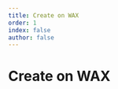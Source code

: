 ```yaml
---
title: Create on WAX
order: 1
index: false
author: false
---
```


# Create on WAX

<ChildTableOfContents :max="2" title="More inside this section" />
